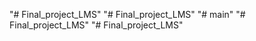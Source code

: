 "# Final_project_LMS" 
"# Final_project_LMS" 
"# main" 
"# Final_project_LMS" 
"# Final_project_LMS" 
